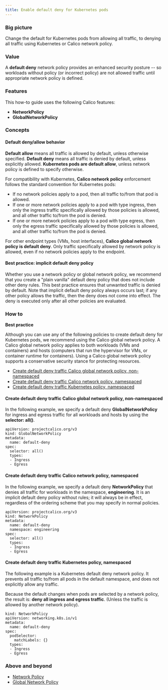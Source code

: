 ```yaml
---
title: Enable default deny for Kubernetes pods
---
```


### Big picture

Change the default for Kubernetes pods from allowing all traffic, to denying all traffic using Kubernetes or Calico network policy.  

### Value

A **default deny** network policy provides an enhanced security posture -- so workloads without policy (or incorrect policy) are not allowed traffic until appropriate network policy is defined.

### Features

This how-to guide uses the following Calico features:
- **NetworkPolicy** 
- **GlobalNetworkPolicy**

### Concepts

#### Default deny/allow behavior

**Default allow** means all traffic is allowed by default, unless otherwise specified. **Default deny** means all traffic is denied by default, unless explicitly allowed. **Kubernetes pods are default allow**, unless network policy is defined to specify otherwise.

For compatibility with Kubernetes, **Calico network policy** enforcement follows the standard convention for Kubernetes pods:
- If no network policies apply to a pod, then all traffic to/from that pod is allowed.
- If one or more network policies apply to a pod with type ingress, then only the ingress traffic specifically allowed by those policies is allowed, and all other traffic to/from the pod is denied.
- If one or more network policies apply to a pod with type egress, then only the egress traffic specifically allowed by those policies is allowed, and all other traffic to/from the pod is denied.

For other endpoint types (VMs, host interfaces), **Calico global network policy is default deny**. Only traffic specifically allowed by network policy is allowed, even if no network policies apply to the endpoint.

#### Best practice: implicit default deny policy

Whether you use a network policy or global network policy, we recommend that you create a "plain vanilla" default deny policy that does not include other deny rules. This best practice ensures that unwanted traffic is denied by default. Note that implicit default deny policy always occurs last; if any other policy allows the traffic, then the deny does not come into effect. The deny is executed only after all other policies are evaluated. 

### How to

**Best practice**

Although you can use any of the following policies to create default deny for Kubernetes pods, we recommend using the Calico global network policy. A Calico global network policy applies to both workloads (VMs and containers) and hosts (computers that run the hypervisor for VMs, or container runtime for containers). Using a Calico global network policy supports a conservative security stance for protecting resources. 

- [Create default deny traffic Calico global network policy, non-namespaced](#create-default-deny-traffic-calico-global-network-policy-non-namespaced)
- [Create default deny traffic Calico network policy, namespaced](#create-default-deny-traffic-calico-network-policy-namespaced)
- [Create default deny traffic Kubernetes policy, namespaced](#create-default-deny-traffic-Kubernetes-policy-namespaced)

#### Create default deny traffic Calico global network policy, non-namespaced

In the following example, we specify a default deny **GlobalNetworkPolicy** for ingress and egress traffic for all workloads and hosts by using the **selector: all()**. 

```
apiVersion: projectcalico.org/v3
kind: GlobalNetworkPolicy
metadata:
  name: default-deny
spec:
  selector: all()
  types:
  - Ingress
  - Egress
```

#### Create default deny traffic Calico network policy, namespaced  

In the following example, we specify a default deny **NetworkPolicy** that denies all traffic for workloads in the namespace, **engineering**. It is an implicit default deny policy without rules; it will always be in effect, regardless of the ordering scheme that you may specify in normal policies. 

```
apiVersion: projectcalico.org/v3
kind: NetworkPolicy
metadata:
  name: default-deny
  namespace: engineering
spec:
  selector: all()
  types:
  - Ingress
  - Egress  
```

#### Create default deny traffic Kubernetes policy, namespaced

The following example is a Kubernetes default deny network policy. It prevents all traffic to/from all pods in the default namespace, and does not explicitly allow any traffic. 

Because the default changes when pods are selected by a network policy, the result is: **deny all ingress and egress traffic**. (Unless the traffic is allowed by another network policy).

```
kind: NetworkPolicy
apiVersion: networking.k8s.io/v1
metadata:
  name: default-deny
spec:
  podSelector:
    matchLabels: {}
  types:
  - Ingress
  - Egress
```

### Above and beyond

- [Network Policy]({{site.baseurl}}/{{page.version}}/reference/resources/networkpolicy) 
- [Global Network Policy]({{site.baseurl}}/{{page.version}}/reference/resources/globalnetworkpolicy)
